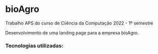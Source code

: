 <h1>bioAgro</h1>

Trabalho APS do curso de Ciiência da Computação 2022 - 1º semestre<br>

Desenvolvimento de uma landing page para a empresa bioAgro.<br>

<h3>Tecnologias utilizadas:</h3>

